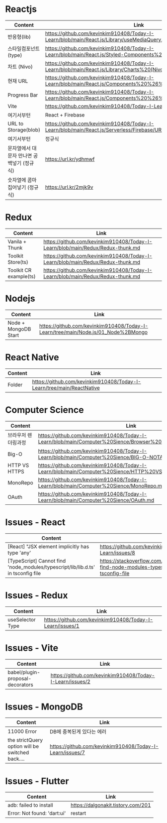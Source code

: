 # Reactjs
Content | Link |
--- | --- | 
반응형(lib) | https://github.com/kevinkim910408/Today-I-Learn/blob/main/React.js/Library/useMediaQuery.md | 
스타일컴포넌트(type) | https://github.com/kevinkim910408/Today-I-Learn/blob/main/React.js/Styled-Components%20Type.md |
차트 (Nivo) | https://github.com/kevinkim910408/Today-I-Learn/blob/main/React.js/Library/Charts%20(Nivo).md |
현재 URL | https://github.com/kevinkim910408/Today-I-Learn/blob/main/React.js/Components%20%26%20Functions/Get%20URL.md |
Progress Bar | https://github.com/kevinkim910408/Today-I-Learn/blob/main/React.js/Components%20%26%20Functions/ProgressBar.md |
Vite | https://github.com/kevinkim910408/Today-I-Learn/tree/main/React.js/Vite |
여기서부턴 | React + Firebase |
URL to Storage(blob) | https://github.com/kevinkim910408/Today-I-Learn/blob/main/React.js/Serverless/Firebase/URL%20to%20Storage.md |
여기서부턴 | 정규식 |
문자열에서 대문자 만나면 공백넣기 (정규식) | https://url.kr/ydhmwf  | 
숫자열에 콤마 집어넣기 (정규식) | https://url.kr/2mjk9v  | 


# Redux
Content | Link |
--- | --- | 
Vanila + Thunk | https://github.com/kevinkim910408/Today-I-Learn/blob/main/Redux/Redux-thunk.md |
Toolkit Store(ts) | https://github.com/kevinkim910408/Today-I-Learn/blob/main/Redux/Redux-thunk.md |
Toolkit CR example(ts) | https://github.com/kevinkim910408/Today-I-Learn/blob/main/Redux/Redux-thunk.md |

# Nodejs
Content | Link |
--- | --- | 
Node + MongoDB Start | https://github.com/kevinkim910408/Today-I-Learn/tree/main/Node.js/01_Node%2BMongo |

# React Native
Content | Link |
--- | --- | 
Folder | https://github.com/kevinkim910408/Today-I-Learn/tree/main/ReactNative |

# Computer Science
Content | Link |
--- | --- | 
브라우저 렌더링과정 | https://github.com/kevinkim910408/Today-I-Learn/blob/main/Computer%20Sience/Browser%20Rendering%20Pipeline.md |
Big-O | https://github.com/kevinkim910408/Today-I-Learn/blob/main/Computer%20Sience/BIG-O-NOTATION.md |
HTTP VS HTTPS | https://github.com/kevinkim910408/Today-I-Learn/blob/main/Computer%20Sience/HTTP%20VS%20HTTPS.md |
MonoRepo | https://github.com/kevinkim910408/Today-I-Learn/blob/main/Computer%20Sience/MonoRepo.md |
OAuth | https://github.com/kevinkim910408/Today-I-Learn/blob/main/Computer%20Sience/OAuth.md |

# Issues - React
Content | Link |
--- | --- | 
[React] "JSX element implicitly has type 'any' | https://github.com/kevinkim910408/Today-I-Learn/issues/8 |
[TypeScript] Cannot find 'node_modules/typescript/lib/lib.d.ts' in tsconfig file | https://stackoverflow.com/questions/74760673/cannot-find-node-modules-typescript-lib-lib-d-ts-in-tsconfig-file |

# Issues - Redux
Content | Link |
--- | --- | 
useSelector Type | https://github.com/kevinkim910408/Today-I-Learn/issues/1 |

# Issues - Vite
Content | Link |
--- | --- | 
babel/plugin-proposal-decorators | https://github.com/kevinkim910408/Today-I-Learn/issues/2 |

# Issues - MongoDB
Content | Link |
--- | --- | 
11000 Error | DB에 중복된게 있다는 에러 |
the strictQuery option will be switched back.... | https://github.com/kevinkim910408/Today-I-Learn/issues/7 |

# Issues - Flutter
Content | Link |
--- | --- | 
adb: failed to install | https://dalgonakit.tistory.com/201 |
Error: Not found: 'dart:ui' | restart |

